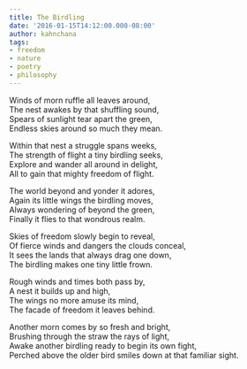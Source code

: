 ```yaml
---
title: The Birdling
date: '2016-01-15T14:12:00.000-08:00'
author: kahnchana
tags:
- freedom
- nature
- poetry
- philosophy
---
```


Winds of morn ruffle all leaves around, <br/>
The nest awakes by that shuffling sound, <br/>
Spears of sunlight tear apart the green, <br/>
Endless skies around so much they mean. <br/>


Within that nest a struggle spans weeks, <br/>
The strength of flight a tiny birdling seeks, <br/>
Explore and wander all around in delight, <br/>
All to gain that mighty freedom of flight. <br/>


The world beyond and yonder it adores, <br/>
Again its little wings the birdling moves, <br/>
Always wondering of beyond the green, <br/>
Finally it flies to that wondrous realm. <br/>


Skies of freedom slowly begin to reveal, <br/>
Of fierce winds and dangers the clouds conceal, <br/>
It sees the lands that always drag one down, <br/>
The birdling makes one tiny little frown. <br/>


Rough winds and times both pass by, <br/>
A nest it builds up and high, <br/>
The wings no more amuse its mind, <br/>
The facade of freedom it leaves behind. <br/>


Another morn comes by so fresh and bright, <br/>
Brushing through the straw the rays of light, <br/>
Awake another birdling ready to begin its own fight, <br/>
Perched above the older bird smiles down at that familiar sight. <br/>
